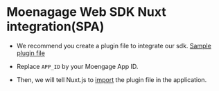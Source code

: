 # Moenagage Web SDK Nuxt integration(SPA)

- We recommend you create a plugin file to integrate our sdk. [Sample plugin file](https://github.com/topherMOE/webSDK-sample/blob/master/nuxt-spa/plugins/moe.js)

- Replace `APP_ID` by your Moengage App ID.

- Then, we will tell Nuxt.js to [import](https://github.com/topherMOE/webSDK-sample/blob/master/nuxt-spa/nuxt.config.js#L38) the plugin file in the application. 

